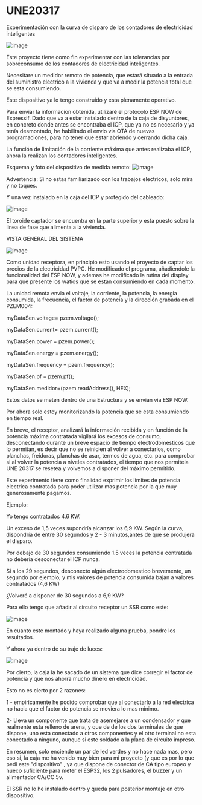 # UNE20317
Experimentación con la curva de disparo de los contadores de electricidad inteligentes

![image](https://user-images.githubusercontent.com/48222471/219492947-e7747d4d-90d1-499b-b493-321c5ba3bfa8.png)

Este proyecto tiene como fin experimentar con las tolerancias por sobreconsumo de los contadores de electricidad inteligentes.

Necesitare un medidor remoto de potencia, que estará situado a la entrada del suministro electrico a la vivienda y que va a medir la 
potencia total que se esta consumiendo. 

Este dispositivo ya lo tengo construido y esta plenamente operativo. 

Para enviar la informacion obtenida, utilizaré el protocolo ESP NOW de Expressif. Dado que va a estar instalado dentro de la caja de disyuntores, en concreto donde
antes se encontraba el ICP, que ya no es necesario y ya tenía desmontado, he habilitado el envio via OTA de nuevas programaciones, para no tener que estar abriendo y cerrando dicha caja.

La función de limitación de la corriente máxima que antes realizaba el ICP, ahora la realizan los contadores inteligentes.

Esquema y foto del dispositivo de medida remoto:
![image](https://user-images.githubusercontent.com/48222471/219496738-8e9a7dd9-9772-4752-a8ce-3a03f290bc8c.png)

Advertencia: Si no estas familiarizado con los trabajos electricos, solo mira y no toques. 

Y una vez instalado en la caja del ICP y protegido del cableado:

![image](https://user-images.githubusercontent.com/48222471/219714987-1215b34d-6ef1-4d0c-9408-89d66fcf842e.png)

El toroide captador se encuentra en la parte superior y esta puesto sobre la linea de fase que alimenta a la vivienda.

VISTA GENERAL DEL SISTEMA

![image](https://user-images.githubusercontent.com/48222471/219717953-2f2091a9-315f-438e-8bae-c7326fb000a9.png)

Como unidad receptora, en principio esto usando el proyecto de captar los precios de la electricidad PVPC. He modificado el programa, añadiendole la funcionalidad del ESP NOW, y ademas he modificado la rutina del display para que presente los watios que se estan consumiendo en cada momento. 

La unidad remota envia el voltaje, la corriente, la potencia, la energia consumida, la frecuencia, el factor de potencia y la dirección grabada en el PZEM004:

  myDataSen.voltage= pzem.voltage();
  
  myDataSen.current= pzem.current();
  
  myDataSen.power = pzem.power();
  
  myDataSen.energy = pzem.energy();
  
  myDataSen.frequency = pzem.frequency();
  
  myDataSen.pf = pzem.pf();
  
  myDataSen.medidor=(pzem.readAddress(), HEX);
  
  Estos datos se meten dentro de una Estructura y se envian via ESP NOW.

  Por ahora solo estoy monitorizando la potencia que se esta consumiendo en tiempo real.
  
  En breve, el receptor, analizará la información recibida y en función de la potencia máxima contratada vigilará los excesos de consumo, desconectando durante
  un breve espacio de tiempo electrodomesticos que lo permitan, es decir que no se reinicien al volver a conectarlos, como planchas, freidoras, planchas de asar, 
  termos de agua, etc. para comprobar si al volver la potencia a niveles contratados, el tiempo que nos permitela UNE 20317 se resetea y volvemos a disponer 
  del máximo permitido.
  
  Este experimento tiene como finalidad exprimir los limites de potencia electrica contratada para poder utilizar mas potencia por la que muy generosamente pagamos.
  
  Ejemplo:

  Yo tengo contratados 4.6 KW. 
         
  Un exceso de 1,5 veces supondría alcanzar los 6,9 KW. Según la curva, dispondría de entre 30 segundos y 2 - 3 minutos,antes de que se produjera el disparo.
         
  Por debajo de 30 segundos consumiendo 1.5 veces la potencia contratada no debería desconectar el ICP nunca.
         
  Si a los 29 segundos, desconecto algún electrodomestico brevemente, un segundo por ejemplo, y mis valores de potencia consumida bajan a valores contratados (4,6 KW)
        
  ¿Volveré a disponer de 30 segundos a 6,9 KW?
  
  Para ello tengo que añadir al circuito receptor un SSR como este:
  
  ![image](https://user-images.githubusercontent.com/48222471/220998576-0d6f7752-51b5-4f61-851d-e7effba2a026.png)

  En cuanto este montado y haya realizado alguna prueba, pondre los resultados.
  
  Y ahora ya dentro de su traje de luces:
  
  ![image](https://user-images.githubusercontent.com/48222471/236435262-e4639030-45f1-465d-99fe-1066424c791f.png)

  Por cierto, la caja la he sacado de un sistema que dice corregir el factor de potencia y que nos ahorra mucho dinero en electricidad.
  
  Esto no es cierto por 2 razones: 
  
  1 - empiricamente he podido comprobar que al conectarlo a la red electrica no hacia que el factor de potencia se moviera lo mas minimo.
  
  2- Lleva un componente que trata de asemejarse a un condensador y que realmente esta relleno de arena, y que de de los dos terminales de que dispone, uno esta conectado a otros componentes y el otro terminal no esta conectado a ninguno, aunque si este soldado a la placa de circuito impreso.
  
  En resumen, solo enciende un par de led verdes y no hace nada mas, pero eso si, la caja me ha venido muy bien para mi proyecto (y que es por lo que pedi este "dispositivo" , ya que dispone de conector de CA tipo europeo y hueco suficiente para meter el ESP32, los 2 pulsadores, el buzzer y un alimentador CA/CC 5v.
  
  El SSR no lo he instalado dentro y queda para posterior montaje en otro dispositivo.
  
  
  
  

  
  
         
         



